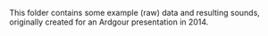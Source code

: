 This folder contains some example (raw) data and resulting sounds, originally created for an Ardgour presentation in 2014.
